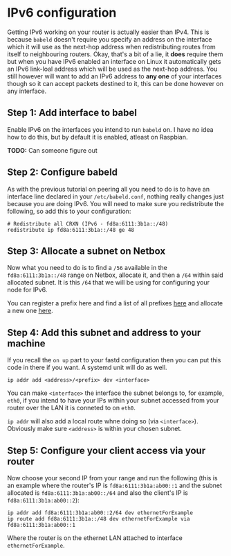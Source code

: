 IPv6 configuration
==================

Getting IPv6 working on your router is actually easier than IPv4. This is because `babeld` doesn't require you specify an address on the interface which it will use as the next-hop address when redistributing routes from itself to neighbouring routers. Okay, that's a bit of a lie, it **does** require them but when you have IPv6 enabled an interface on Linux it automatically gets an IPv6 link-loal address which will be used as the next-hop address. You still however will want to add an IPv6 address to **any one** of your interfaces though so it can accept packets destined to it, this can be done however on any interface.

## Step 1: Add interface to babel

Enable IPv6 on the interfaces you intend to run `babeld` on. I have no idea how to do this, but by default it is enabled, atleast on Raspbian.

**TODO:** Can someone figure out

## Step 2: Configure babeld

As with the previous tutorial on peering all you need to do is to have an interface line declared in your `/etc/babeld.conf`, nothing really changes just because you are doing IPv6. You will need to make sure you redistribute the following, so add this to your configuration:

```
# Redistribute all CRXN (IPv6 - fd8a:6111:3b1a::/48)
redistribute ip fd8a:6111:3b1a::/48 ge 48
```

## Step 3: Allocate a subnet on Netbox

Now what you need to do is to find a `/56` available in the `fd8a:6111:3b1a::/48` range on Netbox, allocate it, and then a `/64` within said allocated subnet. It is this `/64` that we will be using for configuring your node for IPv6.

You can register a prefix here and find a list of all prefixes [here](https://crxn.chrisnew.de/netbox/ipam/aggregates/8/) and allocate a new one [here](https://crxn.chrisnew.de/netbox/ipam/prefixes/add/).

## Step 4: Add this subnet and address to your machine

If you recall the `on up` part to your fastd configuration then you can put this code in there if you want. A systemd unit will do as well.

```
ip addr add <address>/<prefix> dev <interface>
```

You can make `<interface>` the interface the subnet belongs to, for example, `eth0`, if you intend to have your IPs within your subnet accessed from your router over the LAN it is conneted to on `eth0`.

`ip addr` will also add a local route whne doing so (via `<interface>`). Obviously make sure `<address>` is within your chosen subnet.

## Step 5: Configure your client access via your router

Now choose your second IP from your range and run the following (this is an example where the router's IP is `fd8a:6111:3b1a:ab00::1` and the subnet allocated is `fd8a:6111:3b1a:ab00::/64` and also the client's IP is `fd8a:6111:3b1a:ab00::2`):

```
ip addr add fd8a:6111:3b1a:ab00::2/64 dev ethernetForExample
ip route add fd8a:6111:3b1a::/48 dev ethernetForExample via fd8a:6111:3b1a:ab00::1
```

Where the router is on the ethernet LAN attached to interface `ethernetForExample`.
